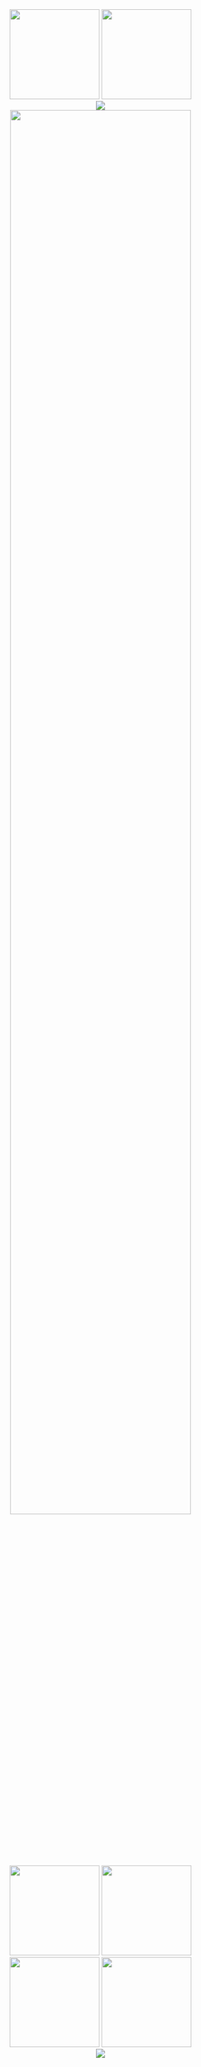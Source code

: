 <div align="center">
  <!-- メイン統計情報 - コンパクト配置 -->
  <img height="160em" src="https://github-readme-stats.vercel.app/api?username=Prog0123&show_icons=true&theme=dark&hide_border=true&count_private=true&include_all_commits=true&bg_color=0a0f0a&title_color=00ff7f&icon_color=32cd32&text_color=90ee90&ring_color=228b22&border_color=228b22" />
  <img height="160em" src="https://github-readme-stats.vercel.app/api/top-langs/?username=Prog0123&layout=compact&theme=dark&hide_border=true&count_private=true&langs_count=6&bg_color=0a0f0a&title_color=00ff7f&text_color=90ee90&border_color=228b22" />
  
  <br/>
  
  <!-- GitHub Streak - 深緑テーマで統一 -->
  <img src="https://streak-stats.demolab.com/?user=Prog0123&theme=dark&background=0a0f0a&border=228b22&stroke=228b22&ring=00ff7f&fire=ff6347&currStreakNum=90ee90&sideNums=90ee90&currStreakLabel=00ff7f&sideLabels=90ee90&dates=90ee90&hide_border=true" />
  
  <br/>
  
  <!-- プロフィール詳細 - 幅を縮小 -->
  <img width="80%" src="https://github-profile-summary-cards.vercel.app/api/cards/profile-details?username=Prog0123&theme=github_dark" />
  
  <br/>
  
  <!-- 統計カード群 - 2x2レイアウトでコンパクト -->
  <img height="160em" src="https://github-profile-summary-cards.vercel.app/api/cards/stats?username=Prog0123&theme=github_dark" />
  <img height="160em" src="https://github-profile-summary-cards.vercel.app/api/cards/most-commit-language?username=Prog0123&theme=github_dark" />
  <br/>
  <img height="160em" src="https://github-profile-summary-cards.vercel.app/api/cards/repos-per-language?username=Prog0123&theme=github_dark" />
  <img height="160em" src="https://github-profile-summary-cards.vercel.app/api/cards/productive-time?username=Prog0123&theme=github_dark&utcOffset=9" />
  
  <br/>
  
  <!-- トロフィー - 深緑matrixテーマ、より密に配置 -->
  <img src="https://github-profile-trophy.vercel.app/?username=Prog0123&theme=matrix&no-frame=true&no-bg=true&margin-w=5&margin-h=5&column=8&row=1" />
</div>
